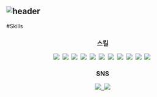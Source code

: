 <!--
**yskim0602/yskim0602** is a ✨ _special_ ✨ repository because its `README.md` (this file) appears on your GitHub profile.

Here are some ideas to get you started:

- 🔭 I’m currently working on ...
- 🌱 I’m currently learning ...
- 👯 I’m looking to collaborate on ...
- 🤔 I’m looking for help with ...
- 💬 Ask me about ...
- 📫 How to reach me: ...
- 😄 Pronouns: ...
- ⚡ Fun fact: ...
-->

![header](https://capsule-render.vercel.app/api?type=waving&color=gradient&height=120&animation=fadeIn&section=header&text=Profile&fontAlign=70)
---

#Skills

<!-- ![html5](https://user-images.githubusercontent.com/75105125/204175256-02a3e06a-9d73-4297-a003-c324067d5b16.svg) -->

<!-- <a href="https://yskim0602.github.io/"> -->
<h3 align="center">스킬</h3>
<p align="center">
<img src="https://img.shields.io/badge/HTML5-E34F26?style=flat-square&logo=HTML5&logoColor=white" /></a>&nbsp
<img src="https://img.shields.io/badge/CSS3-1572B6?style=flat-square&logo=CSS3&logoColor=white" /></a>&nbsp
<img src="https://img.shields.io/badge/Visual-Studio-007ACC?style=flat-square&logo=Visual-Studio&logoColor=white" /></a>&nbsp
<img src="https://img.shields.io/badge/JavaScript-F7DF1E?style=flat-square&logo=JavaScript&logoColor=white" /></a>&nbsp
<img src="https://img.shields.io/badge/jQuery-0769AD?style=flat-square&logo=jQuery&logoColor=white" /></a>&nbsp
<img src="https://img.shields.io/badge/React-61DAFB?style=flat-square&logo=React&logoColor=white" /></a>&nbsp
<img src="https://img.shields.io/badge/Python-3776AB?style=flat-square&logo=Python&logoColor=white" /></a>&nbsp
<img src="https://img.shields.io/badge/Eclipse-IDE-2C2255?style=flat-square&logo=Eclipse-IDE&logoColor=white" /></a>&nbsp
<img src="https://img.shields.io/badge/Java-007396?style=flat-square&logo=Java&logoColor=white" /></a>&nbsp
<img src="https://img.shields.io/badge/Docker-2496ED?style=flat-square&logo=Docker&logoColor=white" /></a>&nbsp
<img src="https://img.shields.io/badge/Oracle-F80000?style=flat-square&logo=Oracle&logoColor=white" /></a>&nbsp

</p>

<h3 align="center">SNS</h3>
<p align="center">
  <a href="https://yskim0602.github.io/(https://github.com/yskim0602)"><img src="https://img.shields.io/badge/-TechBlog-brightgreen">&nbsp
    <a href="mailto:yousungkim0602@gmail.com"><img src="https://img.shields.io/badge/-Gmail-critical">
 </p>
